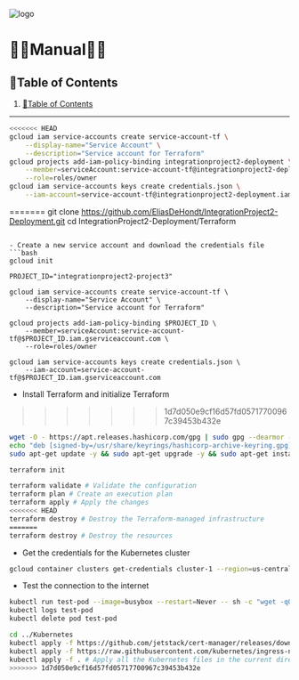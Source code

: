 ![logo](https://eliasdh.com/assets/media/images/logo-github.png)
# 💙🤍Manual🤍💙

## 📘Table of Contents

1. [📘Table of Contents](#📘table-of-contents)


---

```bash
<<<<<<< HEAD
gcloud iam service-accounts create service-account-tf \
    --display-name="Service Account" \
    --description="Service account for Terraform"
gcloud projects add-iam-policy-binding integrationproject2-deployment \
    --member=serviceAccount:service-account-tf@integrationproject2-deployment.iam.gserviceaccount.com \
    --role=roles/owner
gcloud iam service-accounts keys create credentials.json \
    --iam-account=service-account-tf@integrationproject2-deployment.iam.gserviceaccount.com
```

=======
git clone https://github.com/EliasDeHondt/IntegrationProject2-Deployment.git
cd IntegrationProject2-Deployment/Terraform
```

- Create a new service account and download the credentials file
```bash
gcloud init

PROJECT_ID="integrationproject2-project3"

gcloud iam service-accounts create service-account-tf \
    --display-name="Service Account" \
    --description="Service account for Terraform"

gcloud projects add-iam-policy-binding $PROJECT_ID \
    --member=serviceAccount:service-account-tf@$PROJECT_ID.iam.gserviceaccount.com \
    --role=roles/owner

gcloud iam service-accounts keys create credentials.json \
    --iam-account=service-account-tf@$PROJECT_ID.iam.gserviceaccount.com
```

- Install Terraform and initialize Terraform
>>>>>>> 1d7d050e9cf16d57fd05717700967c39453b432e
```bash
wget -O - https://apt.releases.hashicorp.com/gpg | sudo gpg --dearmor -o /usr/share/keyrings/hashicorp-archive-keyring.gpg
echo "deb [signed-by=/usr/share/keyrings/hashicorp-archive-keyring.gpg] https://apt.releases.hashicorp.com $(lsb_release -cs) main" | sudo tee /etc/apt/sources.list.d/hashicorp.list
sudo apt-get update -y && sudo apt-get upgrade -y && sudo apt-get install terraform -y

terraform init
```

```bash
terraform validate # Validate the configuration
terraform plan # Create an execution plan
terraform apply # Apply the changes
<<<<<<< HEAD
terraform destroy # Destroy the Terraform-managed infrastructure
=======
terraform destroy # Destroy the resources
```

- Get the credentials for the Kubernetes cluster
```bash
gcloud container clusters get-credentials cluster-1 --region=us-central1-c
```

- Test the connection to the internet
```bash
kubectl run test-pod --image=busybox --restart=Never -- sh -c "wget -qO- https://eliasdh.com"
kubectl logs test-pod
kubectl delete pod test-pod
```

```bash
cd ../Kubernetes
kubectl apply -f https://github.com/jetstack/cert-manager/releases/download/v1.11.0/cert-manager.yaml
kubectl apply -f https://raw.githubusercontent.com/kubernetes/ingress-nginx/main/deploy/static/provider/cloud/deploy.yaml
kubectl apply -f . # Apply all the Kubernetes files in the current directory
>>>>>>> 1d7d050e9cf16d57fd05717700967c39453b432e
```